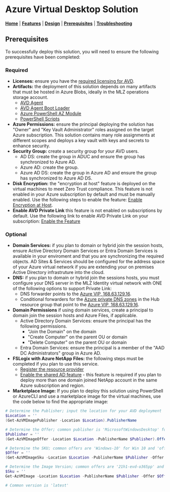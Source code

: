 # Azure Virtual Desktop Solution

[**Home**](../README.md) | [**Features**](./features.md) | [**Design**](./design.md) | [**Prerequisites**](./prerequisites.md) | [**Troubleshooting**](./troubleshooting.md)

## Prerequisites

To successfully deploy this solution, you will need to ensure the following prerequisites have been completed:

### Required

- **Licenses:** ensure you have the [required licensing for AVD](https://learn.microsoft.com/en-us/azure/virtual-desktop/overview#requirements).
- **Artifacts:** the deployment of this solution depends on many artifacts that must be hosted in Azure Blobs, ideally in the MLZ operations storage account.
  - [AVD Agent](https://query.prod.cms.rt.microsoft.com/cms/api/am/binary/RWrmXv)
  - [AVD Agent Boot Loader](https://query.prod.cms.rt.microsoft.com/cms/api/am/binary/RWrxrH)
  - [Azure PowerShell AZ Module](https://github.com/Azure/azure-powershell/releases/download/v10.2.0-August2023/Az-Cmdlets-10.2.0.37547-x64.msi)
  - [PowerShell Scripts](https://github.com/jamasten/AzureVirtualDesktop/tree/main/artifacts)
- **Azure Permissions:** ensure the principal deploying the solution has "Owner" and "Key Vault Administrator" roles assigned on the target Azure subscription. This solution contains many role assignments at different scopes and deploys a key vault with keys and secrets to enhance security.
- **Security Group:** create a security group for your AVD users.
  - AD DS: create the group in ADUC and ensure the group has synchronized to Azure AD.
  - Azure AD: create the group.
  - Azure AD DS: create the group in Azure AD and ensure the group has synchronized to Azure AD DS.
- **Disk Encryption:** the "encryption at host" feature is deployed on the virtual machines to meet Zero Trust compliance. This feature is not enabled in your Azure subscription by default and must be manually enabled. Use the following steps to enable the feature: [Enable Encryption at Host](https://learn.microsoft.com/azure/virtual-machines/disks-enable-host-based-encryption-portal).
- **Enable AVD Private Link** this feature is not enabled on subscriptions by default. Use the following link to enable AVD Private Link on your subscription: [Enable the Feature](https://learn.microsoft.com/azure/virtual-desktop/private-link-setup?tabs=portal%2Cportal-2#enable-the-feature)

### Optional

- **Domain Services:** if you plan to domain or hybrid join the session hosts, ensure Active Directory Domain Services or Entra Domain Services is available in your enviroment and that you are synchronizing the required objects. AD Sites & Services should be configured for the address space of your Azure virtual network if you are extending your on premises Active Directory infrastruture into the cloud.
- **DNS:** if you plan to domain or hybrid join the sessions hosts, you must configure your DNS server in the MLZ Identity virtual network with ONE of the following options to support Private Link:
  - DNS forwarder points to the [Azure VIP, 168.63.129.16](https://learn.microsoft.com/azure/virtual-network/what-is-ip-address-168-63-129-16).
  - Conditional forwarders for the [Azure private DNS zones](https://learn.microsoft.com/azure/private-link/private-endpoint-dns) in the Hub resource group that point to the [Azure VIP, 168.63.129.16](https://learn.microsoft.com/azure/virtual-network/what-is-ip-address-168-63-129-16).
- **Domain Permissions** if using domain services, create a principal to domain join the session hosts and Azure Files, if applicable.
  - Active Directory Domain Services: ensure the principal has the following permissions.
    - "Join the Domain" on the domain
    - "Create Computer" on the parent OU or domain
    - "Delete Computer" on the parent OU or domain
  - Entra Domain Services: ensure the principal is a member of the "AAD DC Administrators" group in Azure AD.
- **FSLogix with Azure NetApp Files:** the following steps must be completed if you plan to use this service.
  - [Register the resource provider](https://learn.microsoft.com/azure/azure-netapp-files/azure-netapp-files-register)
  - [Enable the shared AD feature](https://learn.microsoft.com/azure/azure-netapp-files/create-active-directory-connections#shared_ad) - this feature is required if you plan to deploy more than one domain joined NetApp account in the same Azure subscription and region.
- **Marketplace Image:** If you plan to deploy this solution using PowerShell or AzureCLI and use a marketplace image for the virtual machines, use the code below to find the appropriate image:

```powershell
# Determine the Publisher; input the location for your AVD deployment
$Location = ''
(Get-AzVMImagePublisher -Location $Location).PublisherName

# Determine the Offer; common publisher is 'MicrosoftWindowsDesktop' for Win 10/11
$Publisher = ''
(Get-AzVMImageOffer -Location $Location -PublisherName $Publisher).Offer

# Determine the SKU; common offers are 'Windows-10' for Win 10 and 'office-365' for the Win10/11 multi-session with M365 apps
$Offer = ''
(Get-AzVMImageSku -Location $Location -PublisherName $Publisher -Offer $Offer).Skus

# Determine the Image Version; common offers are '21h1-evd-o365pp' and 'win11-21h2-avd-m365'
$Sku = ''
Get-AzVMImage -Location $Location -PublisherName $Publisher -Offer $Offer -Skus $Sku | Select-Object * | Format-List

# Common version is 'latest'
```
